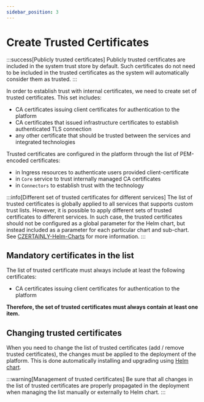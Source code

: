```yaml
---
sidebar_position: 3
---
```


# Create Trusted Certificates

:::success[Publicly trusted certificates]
Publicly trusted certificates are included in the system trust store by default. Such certificates do not need to be included in the trusted certificates as the system will automatically consider them as trusted. 
:::

In order to establish trust with internal certificates, we need to create set of trusted certificates.
This set includes:
- CA certificates issuing client certificates for authentication to the platform
- CA certificates that issued infrastructure certificates to establish authenticated TLS connection
- any other certificate that should be trusted between the services and integrated technologies

Trusted certificates are configured in the platform through the list of PEM-encoded certificates:
- in Ingress resources to authenticate users provided client-certificate
- in `Core` service to trust internally managed CA certificates
- in `Connectors` to establish trust with the technology

:::info[Different set of trusted certificates for different services]
The list of trusted certificates is globally applied to all services that supports custom trust lists. However, it is possible to apply different sets of trusted certificates to different services. In such case, the trusted certificates should not be configured as a global parameter for the Helm chart, but instead included as a parameter for each particular chart and sub-chart. See [CZERTAINLY-Helm-Charts](https://github.com/CZERTAINLY/CZERTAINLY-Helm-Charts) for more information.
:::

## Mandatory certificates in the list

The list of trusted certificate must always include at least the following certificates:
- CA certificates issuing client certificates for authentication to the platform

**Therefore, the set of trusted certificates must always contain at least one item.**

## Changing trusted certificates

When you need to change the list of trusted certificates (add / remove trusted certificates), the changes must be applied to the deployment of the platform.
This is done automatically installing and upgrading using [Helm chart](deployment/deployment-helm/overview.md).

:::warning[Management of trusted certificates]
Be sure that all changes in the list of trusted certificates are properly propagated in the deployment when managing the list manually or externally to Helm chart.
:::